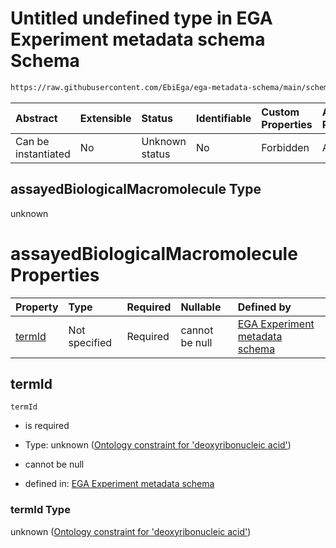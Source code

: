 # Untitled undefined type in EGA Experiment metadata schema Schema

```txt
https://raw.githubusercontent.com/EbiEga/ega-metadata-schema/main/schemas/EGA.experiment.json#/anyOf/0/if/properties/assayedBiologicalMacromolecule
```



| Abstract            | Extensible | Status         | Identifiable | Custom Properties | Additional Properties | Access Restrictions | Defined In                                                                           |
| :------------------ | :--------- | :------------- | :----------- | :---------------- | :-------------------- | :------------------ | :----------------------------------------------------------------------------------- |
| Can be instantiated | No         | Unknown status | No           | Forbidden         | Allowed               | none                | [EGA.experiment.json\*](../../../schemas/EGA.experiment.json "open original schema") |

## assayedBiologicalMacromolecule Type

unknown

# assayedBiologicalMacromolecule Properties

| Property          | Type          | Required | Nullable       | Defined by                                                                                                                                                                                                                                                                                                                                                                                                                   |
| :---------------- | :------------ | :------- | :------------- | :--------------------------------------------------------------------------------------------------------------------------------------------------------------------------------------------------------------------------------------------------------------------------------------------------------------------------------------------------------------------------------------------------------------------------- |
| [termId](#termid) | Not specified | Required | cannot be null | [EGA Experiment metadata schema](ega-1-anyof-if-the-assayed-molecule-is-deoxyribonucleic-acid-then-the-assay-type-must-be-of-dna-asay-type-if-properties-assayedbiologicalmacromolecule-properties-ontology-constraint-for-deoxyribonucleic-acid.md "https://raw.githubusercontent.com/EbiEga/ega-metadata-schema/main/schemas/EGA.experiment.json#/anyOf/0/if/properties/assayedBiologicalMacromolecule/properties/termId") |

## termId



`termId`

*   is required

*   Type: unknown ([Ontology constraint for 'deoxyribonucleic acid'](ega-1-anyof-if-the-assayed-molecule-is-deoxyribonucleic-acid-then-the-assay-type-must-be-of-dna-asay-type-if-properties-assayedbiologicalmacromolecule-properties-ontology-constraint-for-deoxyribonucleic-acid.md))

*   cannot be null

*   defined in: [EGA Experiment metadata schema](ega-1-anyof-if-the-assayed-molecule-is-deoxyribonucleic-acid-then-the-assay-type-must-be-of-dna-asay-type-if-properties-assayedbiologicalmacromolecule-properties-ontology-constraint-for-deoxyribonucleic-acid.md "https://raw.githubusercontent.com/EbiEga/ega-metadata-schema/main/schemas/EGA.experiment.json#/anyOf/0/if/properties/assayedBiologicalMacromolecule/properties/termId")

### termId Type

unknown ([Ontology constraint for 'deoxyribonucleic acid'](ega-1-anyof-if-the-assayed-molecule-is-deoxyribonucleic-acid-then-the-assay-type-must-be-of-dna-asay-type-if-properties-assayedbiologicalmacromolecule-properties-ontology-constraint-for-deoxyribonucleic-acid.md))
